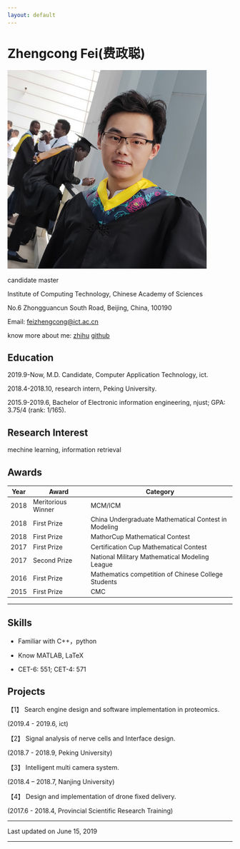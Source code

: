 ```yaml
---
layout: default
---
```


# Zhengcong Fei(费政聪)

<img class="profile-picture" src="picture1.png">
  
  
candidate master  

Institute of Computing Technology, Chinese Academy of Sciences  

No.6 Zhongguancun South Road, Beijing, China, 100190  

Email: [feizhengcong@ict.ac.cn](mailto:feizhengcong@ict.ac.cn)  

know more about me: [zhihu](https://www.zhihu.com/people/mai-zi-31-63/activities) [github](https://github.com/feizc)  
 

## Education

2019.9-Now, M.D. Candidate, Computer Application Technology, ict.  

2018.4-2018.10, research intern, Peking University.

2015.9-2019.6, Bachelor of Electronic information engineering, njust; GPA: 3.75/4 (rank: 1/165).  

## Research Interest

mechine learning, information retrieval

## Awards

Year | Award | Category
-----|-------|--------
2018 | Meritorious Winner  | MCM/ICM
2018 | First Prize | China Undergraduate Mathematical Contest in Modeling
2018 | First Prize | MathorCup Mathematical Contest
2017 | First Prize | Certification Cup Mathematical Contest
2017 | Second Prize  | National Military Mathematical Modeling League
2016 | First Prize | Mathematics competition of Chinese College Students
2015 | First Prize | CMC


---

## Skills

* Familiar with  C++，python

* Know  MATLAB, LaTeX

* CET-6: 551; CET-4: 571

## Projects

【1】 Search engine design and software implementation in proteomics.  

   (2019.4 - 2019.6, ict)
  
【2】  Signal analysis of nerve cells and Interface design.  
  
   (2018.7 - 2018.9, Peking University)
  
【3】  Intelligent multi camera system.  

   (2018.4 – 2018.7, Nanjing University) 
  
【4】  Design and implementation of drone fixed delivery.   

   (2017.6 - 2018.4, Provincial Scientific Research Training)

---


Last updated on June 15, 2019


---




